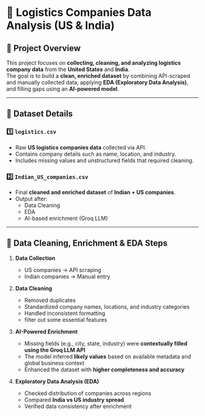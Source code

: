 # 🚚 Logistics Companies Data Analysis (US & India)

## 🔹 Project Overview
This project focuses on **collecting, cleaning, and analyzing logistics company data** from the **United States** and **India**.  
The goal is to build a **clean, enriched dataset** by combining API-scraped and manually collected data, applying **EDA (Exploratory Data Analysis)**, and filling gaps using an **AI-powered model**.

---

## 📂 Dataset Details

### 1️⃣ `logistics.csv`
- Raw **US logistics companies data** collected via API.  
- Contains company details such as name, location, and industry.  
- Includes missing values and unstructured fields that required cleaning.  

### 2️⃣ `Indian_US_companies.csv`
- Final **cleaned and enriched dataset** of **Indian + US companies**.  
- Output after:
  - Data Cleaning  
  - EDA  
  - AI-based enrichment (Groq LLM)  

---

## 🧹 Data Cleaning, Enrichment & EDA Steps
1. **Data Collection**
   - US companies → API scraping  
   - Indian companies → Manual entry  

2. **Data Cleaning**
   - Removed duplicates  
   - Standardized company names, locations, and industry categories  
   - Handled inconsistent formatting
   - filter out some essential features 

3. **AI-Powered Enrichment**
   - Missing fields (e.g., city, state, industry) were **contextually filled using the Groq LLM API**  
   - The model inferred **likely values** based on available metadata and global business context  
   - Enhanced the dataset with **higher completeness and accuracy**  

4. **Exploratory Data Analysis (EDA)**
   - Checked distribution of companies across regions  
   - Compared **India vs US industry spread**  
   - Verified data consistency after enrichment  
